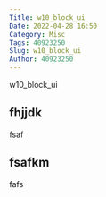 ```yaml
---
Title: w10_block_ui
Date: 2022-04-28 16:50
Category: Misc
Tags: 40923250
Slug: w10_block_ui
Author: 40923250
---
```


w10_block_ui

<!-- PELICAN_END_SUMMARY -->

fhjjdk
----

fsaf

fsafkm
----

fafs